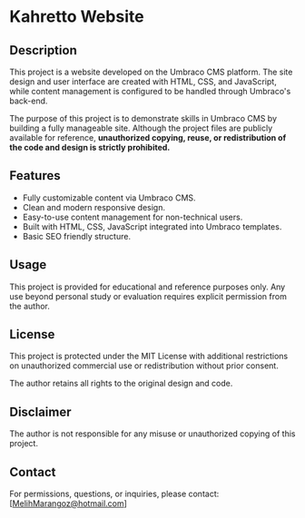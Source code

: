 # Kahretto Website

## Description

This project is a website developed on the Umbraco CMS platform. The site design and user interface are created with HTML, CSS, and JavaScript, while content management is configured to be handled through Umbraco's back-end.

The purpose of this project is to demonstrate skills in Umbraco CMS by building a fully manageable site. Although the project files are publicly available for reference, **unauthorized copying, reuse, or redistribution of the code and design is strictly prohibited.**

## Features

- Fully customizable content via Umbraco CMS.
- Clean and modern responsive design.
- Easy-to-use content management for non-technical users.
- Built with HTML, CSS, JavaScript integrated into Umbraco templates.
- Basic SEO friendly structure.

## Usage

This project is provided for educational and reference purposes only. Any use beyond personal study or evaluation requires explicit permission from the author.

## License

This project is protected under the MIT License with additional restrictions on unauthorized commercial use or redistribution without prior consent.  

The author retains all rights to the original design and code.

## Disclaimer

The author is not responsible for any misuse or unauthorized copying of this project.

## Contact

For permissions, questions, or inquiries, please contact: [MelihMarangoz@hotmail.com]
